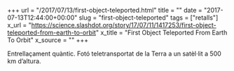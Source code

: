 +++
url = "/2017/07/13/first-object-teleported.html"
title = ""
date = "2017-07-13T12:44:00+00:00"
slug = "first-object-teleported"
tags = ["retalls"]
x_url = "https://science.slashdot.org/story/17/07/11/1417253/first-object-teleported-from-earth-to-orbit"
x_title = "First Object Teleported From Earth To Orbit"
x_source = ""
+++

Entrellaçament quàntic. Fotó teletransportat de la Terra a un satèl·lit a 500 km d’altura.

